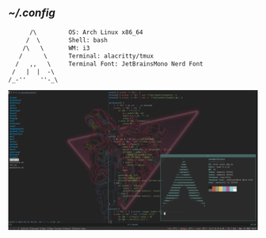 ## *~/.config*
```
      /\         OS: Arch Linux x86_64
     /  \        Shell: bash
    /\   \       WM: i3
   /      \      Terminal: alacritty/tmux
  /   ,,   \     Terminal Font: JetBrainsMono Nerd Font
 /   |  |  -\    
/_-''    ''-_\    
```

![Screenshot](screenshot.jpg)
